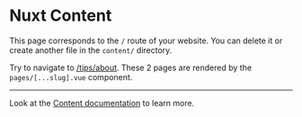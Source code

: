 # Nuxt Content

This page corresponds to the `/` route of your website. You can delete it or create another file in the `content/` directory.

Try to navigate to [/tips/about](/tips/about). These 2 pages are rendered by the `pages/[...slug].vue` component.

---

Look at the [Content documentation](https://content.nuxtjs.org/) to learn more.
